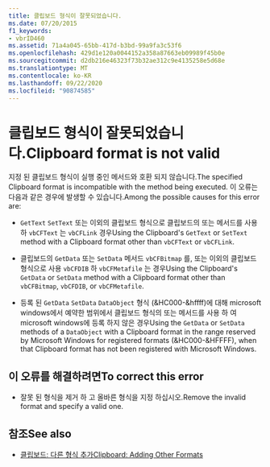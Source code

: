 ```yaml
---
title: 클립보드 형식이 잘못되었습니다.
ms.date: 07/20/2015
f1_keywords:
- vbrID460
ms.assetid: 71a4a045-65bb-417d-b3bd-99a9fa3c53f6
ms.openlocfilehash: 429d1e120a0044152a358a87663eb09989f45b0e
ms.sourcegitcommit: d2db216e46323f73b32ae312c9e4135258e5d68e
ms.translationtype: MT
ms.contentlocale: ko-KR
ms.lasthandoff: 09/22/2020
ms.locfileid: "90874585"
---
```

# <a name="clipboard-format-is-not-valid"></a><span data-ttu-id="cd227-102">클립보드 형식이 잘못되었습니다.</span><span class="sxs-lookup"><span data-stu-id="cd227-102">Clipboard format is not valid</span></span>

<span data-ttu-id="cd227-103">지정 된 클립보드 형식이 실행 중인 메서드와 호환 되지 않습니다.</span><span class="sxs-lookup"><span data-stu-id="cd227-103">The specified Clipboard format is incompatible with the method being executed.</span></span> <span data-ttu-id="cd227-104">이 오류는 다음과 같은 경우에 발생할 수 있습니다.</span><span class="sxs-lookup"><span data-stu-id="cd227-104">Among the possible causes for this error are:</span></span>  
  
- <span data-ttu-id="cd227-105">`GetText` `SetText` 또는 이외의 클립보드 형식으로 클립보드의 또는 메서드를 사용 하 `vbCFText` 는 `vbCFLink` 경우</span><span class="sxs-lookup"><span data-stu-id="cd227-105">Using the Clipboard's `GetText` or `SetText` method with a Clipboard format other than `vbCFText` or `vbCFLink`.</span></span>  
  
- <span data-ttu-id="cd227-106">클립보드의 `GetData` 또는 `SetData` 메서드 `vbCFBitmap` 를, 또는 이외의 클립보드 형식으로 사용 `vbCFDIB` 하 `vbCFMetafile` 는 경우</span><span class="sxs-lookup"><span data-stu-id="cd227-106">Using the Clipboard's `GetData` or `SetData` method with a Clipboard format other than `vbCFBitmap`, `vbCFDIB`, or `vbCFMetafile`.</span></span>  
  
- <span data-ttu-id="cd227-107">등록 된 `GetData` `SetData` `DataObject` 형식 (&HC000-&hffff)에 대해 microsoft windows에서 예약한 범위에서 클립보드 형식의 또는 메서드를 사용 하 여 microsoft windows에 등록 하지 않은 경우</span><span class="sxs-lookup"><span data-stu-id="cd227-107">Using the `GetData` or `SetData` methods of a `DataObject` with a Clipboard format in the range reserved by Microsoft Windows for registered formats (&HC000-&HFFFF), when that Clipboard format has not been registered with Microsoft Windows.</span></span>  
  
## <a name="to-correct-this-error"></a><span data-ttu-id="cd227-108">이 오류를 해결하려면</span><span class="sxs-lookup"><span data-stu-id="cd227-108">To correct this error</span></span>  
  
- <span data-ttu-id="cd227-109">잘못 된 형식을 제거 하 고 올바른 형식을 지정 하십시오.</span><span class="sxs-lookup"><span data-stu-id="cd227-109">Remove the invalid format and specify a valid one.</span></span>  
  
## <a name="see-also"></a><span data-ttu-id="cd227-110">참조</span><span class="sxs-lookup"><span data-stu-id="cd227-110">See also</span></span>

- [<span data-ttu-id="cd227-111">클립보드: 다른 형식 추가</span><span class="sxs-lookup"><span data-stu-id="cd227-111">Clipboard: Adding Other Formats</span></span>](/cpp/mfc/clipboard-adding-other-formats)

